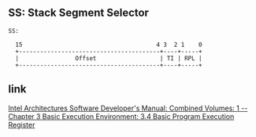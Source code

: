 SS: Stack Segment Selector
---------------------------------------------------

```
SS:

  15                                      4 3  2 1    0 
  +----------------------------------------+----+-----+
  |                Offset                  | TI | RPL | 
  +----------------------------------------+----+-----+
```

## link

  [Intel Architectures Software Developer's Manual: Combined Volumes: 1 -- Chapter 3 Basic Execution Environment: 3.4 Basic Program Execution Register](https://software.intel.com/en-us/articles/intel-sdm)
